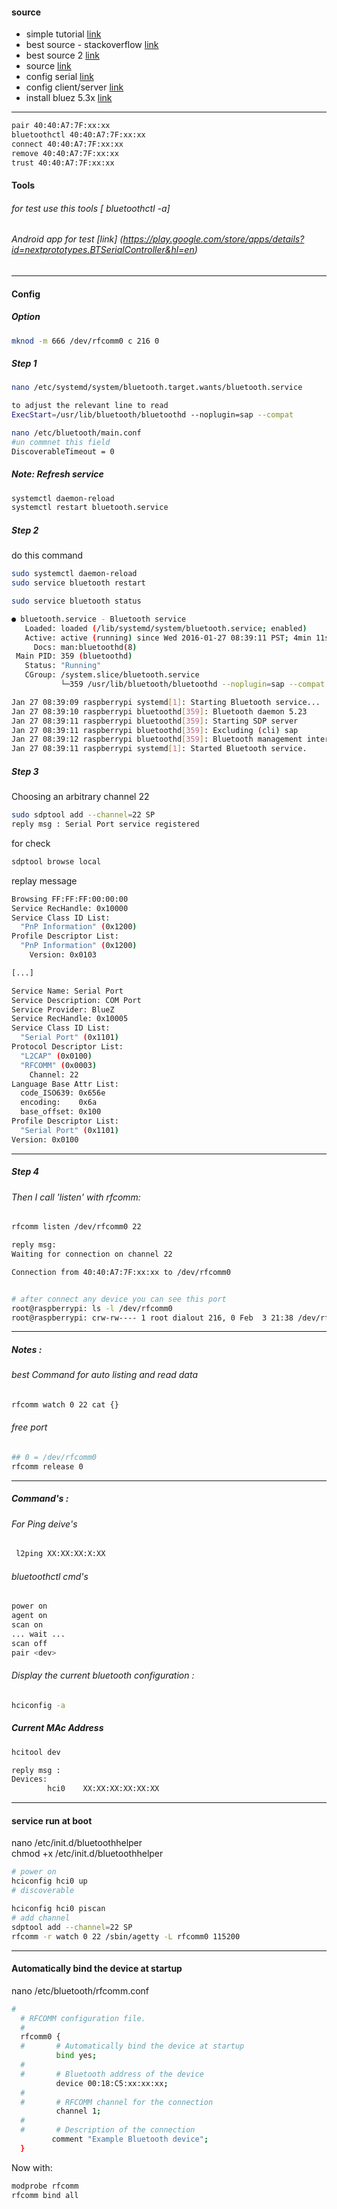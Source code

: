 #### source 
+ simple tutorial [link](https://gist.github.com/0/c73e2557d875446b9603)<br>
+ best source - stackoverflow [link](http://unix.stackexchange.com/questions/92255/how-do-i-connect-and-send-data-to-a-bluetooth-serial-port-on-linux) <br>
+ best source 2   [link](https://www.raspberrypi.org/forums/viewtopic.php?f=28&t=125922) <br>
+ source [link](https://en.wikibooks.org/wiki/Linux_Guide/Linux_and_Bluetooth)<br>
+ config serial [link](http://raspberrypi.stackexchange.com/questions/23415/how-can-a-usb-bluetooth-dongle-be-used-as-login-tty)<br>
+ config client/server [link](http://www.scriptscoop2.com/t/eff75faf36f2/android-why-cant-i-connect-to-my-linux-bluetooth-serial-port.html)<br>
+ install bluez 5.3x [link](https://www.hackster.io/idreams/control-a-bluetooth-le-light-bulb-with-raspberry-pi-6d04cc)



------
```bash
pair 40:40:A7:7F:xx:xx 
bluetoothctl 40:40:A7:7F:xx:xx
connect 40:40:A7:7F:xx:xx 
remove 40:40:A7:7F:xx:xx
trust 40:40:A7:7F:xx:xx 
```
#### Tools 
###### for test use this tools [ bluetoothctl -a]<br>
###### Android app for test [link] (https://play.google.com/store/apps/details?id=nextprototypes.BTSerialController&hl=en)<br>
------
#### Config 

##### Option
```bash
mknod -m 666 /dev/rfcomm0 c 216 0
```
##### Step 1 
```bash
nano /etc/systemd/system/bluetooth.target.wants/bluetooth.service

to adjust the relevant line to read
ExecStart=/usr/lib/bluetooth/bluetoothd --noplugin=sap --compat
```
```bash
nano /etc/bluetooth/main.conf
#un commnet this field
DiscoverableTimeout = 0
```
##### Note: Refresh service 
```bash
systemctl daemon-reload
systemctl restart bluetooth.service
```

##### Step 2 
do this command 
```bash
sudo systemctl daemon-reload
sudo service bluetooth restart

sudo service bluetooth status

● bluetooth.service - Bluetooth service
   Loaded: loaded (/lib/systemd/system/bluetooth.service; enabled)
   Active: active (running) since Wed 2016-01-27 08:39:11 PST; 4min 11s ago
     Docs: man:bluetoothd(8)
 Main PID: 359 (bluetoothd)
   Status: "Running"
   CGroup: /system.slice/bluetooth.service
           └─359 /usr/lib/bluetooth/bluetoothd --noplugin=sap --compat

Jan 27 08:39:09 raspberrypi systemd[1]: Starting Bluetooth service...
Jan 27 08:39:10 raspberrypi bluetoothd[359]: Bluetooth daemon 5.23
Jan 27 08:39:11 raspberrypi bluetoothd[359]: Starting SDP server
Jan 27 08:39:11 raspberrypi bluetoothd[359]: Excluding (cli) sap
Jan 27 08:39:12 raspberrypi bluetoothd[359]: Bluetooth management interface 1.9 initialized
Jan 27 08:39:11 raspberrypi systemd[1]: Started Bluetooth service.
```

##### Step 3
Choosing an arbitrary channel 22
```bash
sudo sdptool add --channel=22 SP
reply msg : Serial Port service registered
```
for check 
```bash 
sdptool browse local
```
replay message 
```bash 
Browsing FF:FF:FF:00:00:00 
Service RecHandle: 0x10000
Service Class ID List:
  "PnP Information" (0x1200)
Profile Descriptor List:
  "PnP Information" (0x1200)
    Version: 0x0103

[...]

Service Name: Serial Port
Service Description: COM Port
Service Provider: BlueZ
Service RecHandle: 0x10005
Service Class ID List:
  "Serial Port" (0x1101)
Protocol Descriptor List:
  "L2CAP" (0x0100)
  "RFCOMM" (0x0003)
    Channel: 22
Language Base Attr List:
  code_ISO639: 0x656e
  encoding:    0x6a
  base_offset: 0x100
Profile Descriptor List:
  "Serial Port" (0x1101)
Version: 0x0100
```
------
##### Step 4
###### Then I call 'listen' with rfcomm:
```bash
rfcomm listen /dev/rfcomm0 22

reply msg:
Waiting for connection on channel 22

Connection from 40:40:A7:7F:xx:xx to /dev/rfcomm0


# after connect any device you can see this port 
root@raspberrypi: ls -l /dev/rfcomm0
root@raspberrypi: crw-rw---- 1 root dialout 216, 0 Feb  3 21:38 /dev/rfcomm0
```
------
##### Notes :
###### best Command for auto listing and read data 
```bash
rfcomm watch 0 22 cat {}
```
###### free port 
```bash
## 0 = /dev/rfcomm0
rfcomm release 0 
```
------
##### Command's :
###### For Ping deive's
```bash
 l2ping XX:XX:XX:X:XX

```
###### bluetoothctl cmd's
```bash
power on
agent on
scan on
... wait ...
scan off
pair <dev>
```
###### Display the current bluetooth configuration :
```bash 
hciconfig -a
```
##### Current MAc Address 
```bash
hcitool dev

reply msg :
Devices:
        hci0    XX:XX:XX:XX:XX:XX

```
--------
#### service run at boot 
nano /etc/init.d/bluetoothhelper <br>
chmod +x /etc/init.d/bluetoothhelper <br>

```bash
# power on 
hciconfig hci0 up        
# discoverable

hciconfig hci0 piscan
# add channel
sdptool add --channel=22 SP
rfcomm -r watch 0 22 /sbin/agetty -L rfcomm0 115200

```
--------
#### Automatically bind the device at startup
nano /etc/bluetooth/rfcomm.conf
```bash
#
  # RFCOMM configuration file.
  #
  rfcomm0 {
  #       # Automatically bind the device at startup
          bind yes;
  #
  #       # Bluetooth address of the device
          device 00:18:C5:xx:xx:xx;
  #
  #       # RFCOMM channel for the connection
          channel 1;
  #
  #       # Description of the connection
         comment "Example Bluetooth device";
  }
```
Now with:
```bash
modprobe rfcomm
rfcomm bind all
```

